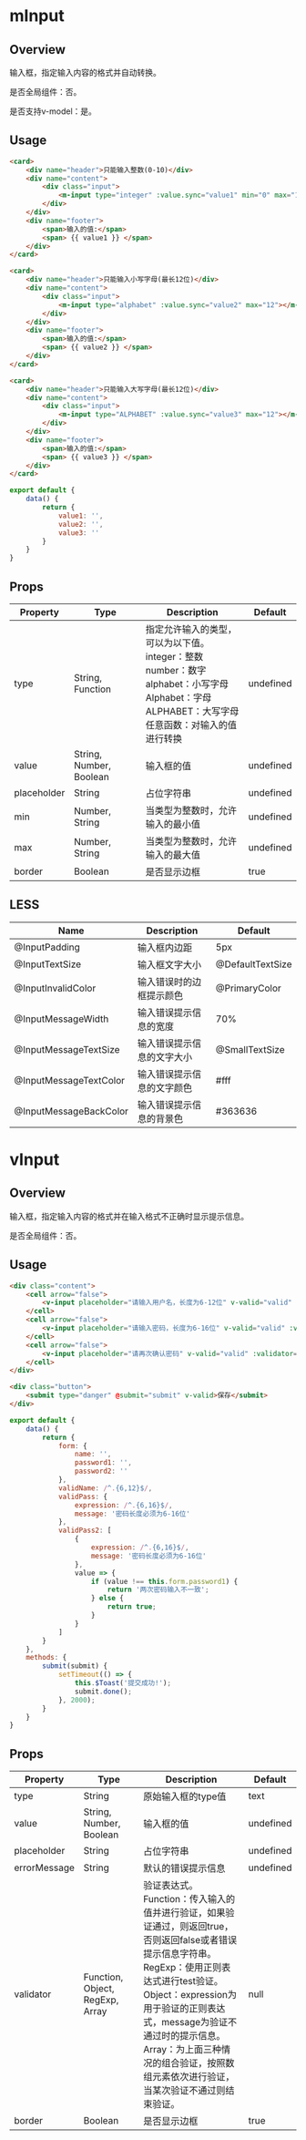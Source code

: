 # mInput

## Overview

输入框，指定输入内容的格式并自动转换。

是否全局组件：否。

是否支持v-model：是。

## Usage

```html
<card>
    <div name="header">只能输入整数(0-10)</div>
    <div name="content">
        <div class="input">
            <m-input type="integer" :value.sync="value1" min="0" max="10"></m-input>
        </div>
    </div>
    <div name="footer">
        <span>输入的值:</span>
        <span> {{ value1 }} </span>
    </div>
</card>

<card>
    <div name="header">只能输入小写字母(最长12位)</div>
    <div name="content">
        <div class="input">
            <m-input type="alphabet" :value.sync="value2" max="12"></m-input>
        </div>
    </div>
    <div name="footer">
        <span>输入的值:</span>
        <span> {{ value2 }} </span>
    </div>
</card>

<card>
    <div name="header">只能输入大写字母(最长12位)</div>
    <div name="content">
        <div class="input">
            <m-input type="ALPHABET" :value.sync="value3" max="12"></m-input>
        </div>
    </div>
    <div name="footer">
        <span>输入的值:</span>
        <span> {{ value3 }} </span>
    </div>
</card>
```

```javascript
export default {
    data() {
        return {
            value1: '',
            value2: '',
            value3: ''
        }
    }
}
```

## Props

| Property | Type | Description | Default |
| ----- | ----- | ----- | ----- |
| type | String, Function | 指定允许输入的类型，可以为以下值。<br> integer：整数 <br> number：数字 <br> alphabet：小写字母 <br> Alphabet：字母 <br> ALPHABET：大写字母 <br> 任意函数：对输入的值进行转换 | undefined |
| value | String, Number, Boolean | 输入框的值 | undefined |
| placeholder | String | 占位字符串 | undefined |
| min | Number, String | 当类型为整数时，允许输入的最小值 | undefined |
| max | Number, String | 当类型为整数时，允许输入的最大值 | undefined |
| border | Boolean | 是否显示边框 | true |

## LESS

| Name | Description | Default |
| ----- | ----- | ----- |
| @InputPadding | 输入框内边距 | 5px |
| @InputTextSize | 输入框文字大小 | @DefaultTextSize |
| @InputInvalidColor | 输入错误时的边框提示颜色 | @PrimaryColor |
| @InputMessageWidth | 输入错误提示信息的宽度 | 70% |
| @InputMessageTextSize | 输入错误提示信息的文字大小 | @SmallTextSize |
| @InputMessageTextColor | 输入错误提示信息的文字颜色 | \#fff |
| @InputMessageBackColor | 输入错误提示信息的背景色 | \#363636 |

# vInput

## Overview

输入框，指定输入内容的格式并在输入格式不正确时显示提示信息。

是否全局组件：否。

## Usage

```html
<div class="content">
    <cell arrow="false">
        <v-input placeholder="请输入用户名，长度为6-12位" v-valid="valid" :validator="validName" error-message="用户名长度必须为6-12位"></v-input>
    </cell>
    <cell arrow="false">
        <v-input placeholder="请输入密码，长度为6-16位" v-valid="valid" :validator="validPass" type="password" :value.sync="form.password1"></v-input>
    </cell>
    <cell arrow="false">
        <v-input placeholder="请再次确认密码" v-valid="valid" :validator="validPass2" type="password" :value.sync="form.password2"></v-input>
    </cell>
</div>

<div class="button">
    <submit type="danger" @submit="submit" v-valid>保存</submit>
</div>
```

```javascript
export default {
    data() {
        return {
            form: {
                name: '',
                password1: '',
                password2: ''
            },
            validName: /^.{6,12}$/,
            validPass: {
                expression: /^.{6,16}$/,
                message: '密码长度必须为6-16位'
            },
            validPass2: [
                {
                    expression: /^.{6,16}$/,
                    message: '密码长度必须为6-16位'
                },
                value => {
                    if (value !== this.form.password1) {
                        return '两次密码输入不一致';
                    } else {
                        return true;
                    }
                }
            ]
        }
    },
    methods: {
        submit(submit) {
            setTimeout(() => {
                this.$Toast('提交成功!');
                submit.done();
            }, 2000);
        }
    }
}
```

## Props

| Property | Type | Description | Default |
| ----- | ----- | ----- | ----- |
| type | String | 原始输入框的type值 | text |
| value | String, Number, Boolean | 输入框的值 | undefined |
| placeholder | String | 占位字符串 | undefined |
| errorMessage | String | 默认的错误提示信息 | undefined |
| validator | Function, Object, RegExp, Array | 验证表达式。<br> Function：传入输入的值并进行验证，如果验证通过，则返回true，否则返回false或者错误提示信息字符串。<br> RegExp：使用正则表达式进行test验证。<br> Object：expression为用于验证的正则表达式，message为验证不通过时的提示信息。<br> Array：为上面三种情况的组合验证，按照数组元素依次进行验证，当某次验证不通过则结束验证。 | null |
| border | Boolean | 是否显示边框 | true |
